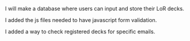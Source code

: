 I will make a database where users can input and store their LoR decks.

I added the js files needed to have javascript form validation.

I added a way to check registered decks for specific emails.